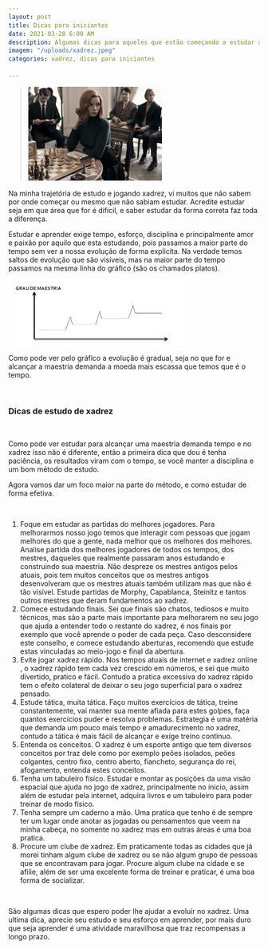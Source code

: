```yaml
---
layout: post
title: Dicas para iniciantes
date: 2021-03-28 6:00 AM
description: Algumas dicas para aqueles que estão começando a estudar xadrez
imagem: "/uploads/xadrez.jpeg"
categories: xadrez, dicas para iniciantes

---
```

> ![](/uploads/xadrez.jpeg)

Na minha trajetória de estudo e jogando xadrez, vi muitos que não sabem por onde começar  ou mesmo que não sabiam estudar.  Acredite estudar seja em que área que for é difícil, e saber estudar da forma correta faz toda a diferença.

Estudar e aprender exige tempo, esforço, disciplina e principalmente amor e paixão por aquilo que esta estudando, pois passamos a maior parte do tempo sem ver a nossa evolução de forma explicita. Na verdade temos saltos de evolução que são visíveis, mas na maior parte do tempo passamos na mesma linha do gráfico (são os chamados platos).

![](/uploads/captura-de-tela-de-2021-03-28-12-28-03.png)

Como pode ver pelo gráfico a evolução é gradual, seja no que for e alcançar a maestria demanda a moeda mais escassa que temos que é o tempo.

<br>

### **Dicas de estudo de xadrez**

<br>

Como pode ver estudar para alcançar uma maestria demanda tempo e no xadrez isso não é diferente, então a primeira dica que dou é tenha paciência, os resultados viram com o tempo, se você manter a disciplina e um bom método de estudo.

Agora vamos dar um foco maior na parte do método, e como estudar de forma efetiva.

<br>

1. Foque em estudar as partidas do melhores jogadores. Para melhorarmos nosso jogo temos que interagir com pessoas que jogam melhores do que a gente, nada melhor que os melhores dos melhores. Analise partida dos melhores jogadores de todos os tempos, dos mestres, daqueles que realmente passaram anos estudando e construindo sua maestria. Não despreze os mestres antigos pelos atuais, pois tem muitos conceitos que os mestres antigos desenvolveram que os mestres atuais também utilizam mas que não é tão visível. Estude partidas de Morphy, Capablanca, Steinitz e tantos outros mestres que deram fundamentos ao xadrez.
2. Comece estudando finais. Sei que finais são chatos, tediosos e muito técnicos, mas são a parte mais importante para melhorarem no seu jogo que ajuda a entender todo o restante do xadrez, é nos finais por exemplo que você aprende o poder de cada peça. Caso desconsidere este conselho, e comece estudando aberturas, recomendo que estude estas vinculadas ao meio-jogo e final da abertura.
3. Evite jogar xadrez rápido. Nos tempos atuais de internet e xadrez online , o xadrez rápido tem cada vez crescido em números, e sei que muito divertido, pratico e fácil. Contudo a pratica excessiva do xadrez rápido tem o efeito colateral de deixar o seu jogo superficial para o xadrez pensado.
4. Estude tática, muita tática. Faço muitos exercícios de tática, treine constantemente, vai manter sua mente afiada para estes golpes, faça quantos exercícios puder e resolva problemas. Estrategia é uma matéria que demanda um pouco mais tempo e amadurecimento no xadrez, contudo a tática é mais fácil de alcançar e exige treino continuo.
5. Entenda os conceitos. O xadrez é um esporte antigo que tem diversos conceitos por traz dele como por exemplo peões isolados, peões colgantes, centro fixo, centro aberto, fiancheto, segurança do rei, afogamento, entenda estes conceitos.
6. Tenha um tabuleiro físico. Estudar e montar as posições da uma visão espacial que ajuda no jogo de xadrez, principalmente no inicio, assim além de estudar pela internet, adquira livros e um tabuleiro para poder treinar de modo físico.
7. Tenha sempre um caderno a mão. Uma pratica que tenho é de sempre ter um lugar onde anotar as jogadas ou pensamentos que veem na minha cabeça, no somente no xadrez mas em outras áreas é uma boa pratica.
8. Procure um clube de xadrez. Em praticamente todas as cidades que já morei tinham algum clube de xadrez ou se não algum grupo de pessoas que se encontravam para jogar. Procure algum clube na cidade e se afilie, além de ser uma excelente forma de treinar e praticar, é uma boa forma de socializar.

<br>

São algumas dicas que espero poder lhe ajudar a evoluir no xadrez. Uma ultima dica, aprecie seu estudo e seu esforço em aprender, por mais duro que seja aprender é uma atividade maravilhosa que traz recompensas a longo prazo.